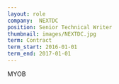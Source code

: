 ```yaml
---
layout: role
company:  NEXTDC
position: Senior Technical Writer
thumbnail: images/NEXTDC.jpg
term: Contract
term_start: 2016-01-01
term_end: 2017-01-01
---
```


MYOB
